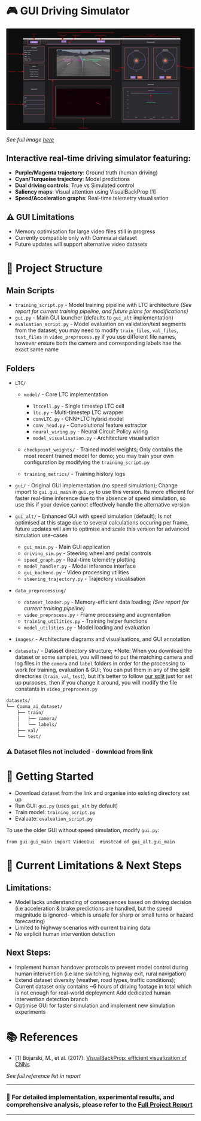 # 🎮 GUI Driving Simulator
![GUI Simulator](images\GUI-annotated.png)

*See full image [here](https://drive.google.com/file/d/1g5wuwwutD2lAe6sXzzmIfY4dm1mLphKv/view?usp=sharing)*

## Interactive real-time driving simulator featuring:

- **Purple/Magenta trajectory**: Ground truth (human driving)
- **Cyan/Turquoise trajectory**: Model predictions
- **Dual driving controls**: True vs Simulated control
- **Saliency maps**: Visual attention using VisualBackProp [1]
- **Speed/Acceleration graphs**: Real-time telemetry visualisation

## ⚠️ GUI Limitations

- Memory optimisation for large video files still in progress
- Currently compatible only with Comma.ai dataset 
- Future updates will support alternative video datasets


# 📁 Project Structure
## Main Scripts

- `training_script.py` - Model training pipeline with LTC architecture *(See report for current training pipeline, and future plans for modifications)*
- `gui.py` - Main GUI launcher (defaults to `gui_alt` implementation)
- `evaluation_script.py` - Model evaluation on validation/test segments from the dataset; you may need to modify `train_files`, `val_files`, `test_files` in `video_preprocess.py` if you use different file names, however ensure both the camera and corresponding labels hae the exact same name

## Folders

- `LTC/`

    - `model/` - Core LTC implementation

        - `ltccell.py` - Single timestep LTC cell
        - `ltc.py` - Multi-timestep LTC wrapper
        - `convLTC.py` - CNN+LTC hybrid model
        - `conv_head.py` - Convolutional feature extractor
        - `neural_wiring.py` - Neural Circuit Policy wiring
        - `model_visualisation.py` - Architecture visualisation


    - `checkpoint_weights/` - Trained model weights; Only contains the most recent trained model for demo; you may train your own configuration by modifying the `training_script.py`
    - `training_metrics/` - Training history logs


- `gui/` - Original GUI implementation (no speed simulation); Change import to `gui.gui_main` in `gui.py` to use this version. Its more efficient for faster real-time inference due to the absence of speed simulation, so use this if your device cannot effectively handle the alternative version
- `gui_alt/` - Enhanced GUI with speed simulation (default); Is not optimised at this stage due to several calculations occuring per frame, future updates will aim to optimise and scale this version for advanced simulation use-cases

    - `gui_main.py` - Main GUI application
    - `driving_sim.py` - Steering wheel and pedal controls
    - `speed_graph.py` - Real-time telemetry plotting
    - `model_handler.py` - Model inference interface
    - `gui_backend.py` - Video processing utilities
    - `steering_trajectory.py` - Trajectory visualisation


- `data_preprocessing/`

    - `dataset_loader.py` - Memory-efficient data loading; *(See report for current training pipeline)*
    - `video_preprocess.py` - Frame processing and augmentation
    - `training_utilities.py` - Training helper functions
    - `model_utilities.py` - Model loading and evaluation

- `images/` - Architecture diagrams and visualisations, and GUI annotation
- `datasets/` - Dataset directory structure; *Note: When you download the dataset or some samples, you will need to put the matching camera and log files in the `camera` and `label` folders in order for the processing to work for training, evaluation & GUI; You can put them in any of the split directories (`train`, `val`, `test`), but it's better to follow [our split](https://docs.google.com/document/d/1sW7-s6-jm6F5XbAqSRWovCtqvKfmbWxcyL32NgQG30I/edit?usp=sharing) just for set up purposes, then if you change it around, you will modify the file constants in `video_preprocess.py`
```
datasets/
└── Comma_ai_dataset/
    ├── train/
    │   ├── camera/
    │   └── labels/
    ├── val/
    └── test/
```

 ### ⚠️ Dataset files not included - download from link



# 🚀 Getting Started

- Download dataset from the link and organise into existing directory set up
- Run GUI: `gui.py` (uses `gui_alt` by default)
- Train model: `training_script.py`
- Evaluate: `evaluation_script.py`

To use the older GUI without speed simulation, modify `gui.py`:
```
from gui.gui_main import VideoGui  #instead of gui_alt.gui_main
```

# 🔄 Current Limitations & Next Steps
## Limitations:

- Model lacks understanding of consequences based on driving decision (i.e acceleration & brake predictions are handled, but the speed magnitude is ignored- which is unsafe for sharp or small turns or hazard forecasting)
- Limited to highway scenarios with current training data
- No explicit human intervention detection

## Next Steps:

- Implement human handover protocols to prevent model control during human intervention (i.e lane switching, highway exit, rural navigation)
- Extend dataset diversity (weather, road types, traffic conditions); Current dataset only contains ~6 hours of driving footage in total which is not enough for real-world deployment
Add dedicated human intervention detection branch
- Optimise GUI for faster simulation and implement new simulation experiments


# 📚 References

- [1] Bojarski, M., et al. (2017). [VisualBackProp: efficient visualization of CNNs](https://arxiv.org/pdf/1611.05418)

*See full reference list in report*

---

### 📄 For detailed implementation, experimental results, and comprehensive analysis, please refer to the [Full Project Report](https://docs.google.com/document/d/1mZLEZwRek-2oWJMrC03CmJ7OBZdEgZl2rhWGWmrzpeE/edit?usp=sharing)
---